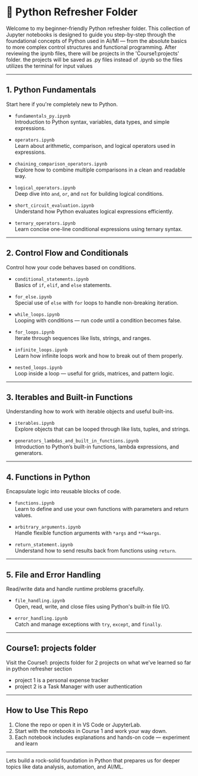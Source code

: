 # 🐍 Python Refresher Folder

Welcome to my beginner-friendly Python refresher folder.  This collection of Jupyter notebooks is designed to guide you step-by-step through the foundational concepts of Python used in Ai/Ml — from the absolute basics to more complex control structures and functional programming. After reviewing the ipynb files, there will be projects in the 'Course1:projects' folder. the projects will be saved as .py files instead of .ipynb so the files utilizes the terminal for input values 

---

##  1. Python Fundamentals

Start here if you're completely new to Python.

- `fundamentals_py.ipynb`  
  Introduction to Python syntax, variables, data types, and simple expressions.

- `operators.ipynb`  
  Learn about arithmetic, comparison, and logical operators used in expressions.

- `chaining_comparison_operators.ipynb`  
  Explore how to combine multiple comparisons in a clean and readable way.

- `logical_operators.ipynb`  
  Deep dive into `and`, `or`, and `not` for building logical conditions.

- `short_circuit_evaluation.ipynb`  
  Understand how Python evaluates logical expressions efficiently.

- `ternary_operators.ipynb`  
  Learn concise one-line conditional expressions using ternary syntax.

---

## 2. Control Flow and Conditionals

Control how your code behaves based on conditions.

- `conditional_statements.ipynb`  
  Basics of `if`, `elif`, and `else` statements.

- `for_else.ipynb`  
  Special use of `else` with `for` loops to handle non-breaking iteration.

- `while_loops.ipynb`  
  Looping with conditions — run code until a condition becomes false.

- `for_loops.ipynb`  
  Iterate through sequences like lists, strings, and ranges.

- `infinite_loops.ipynb`  
  Learn how infinite loops work and how to break out of them properly.

- `nested_loops.ipynb`  
  Loop inside a loop — useful for grids, matrices, and pattern logic.

---

## 3. Iterables and Built-in Functions

Understanding how to work with iterable objects and useful built-ins.

- `iterables.ipynb`  
  Explore objects that can be looped through like lists, tuples, and strings.

- `generators_lambdas_and_built_in_functions.ipynb`  
  Introduction to Python’s built-in functions, lambda expressions, and generators.

---

## 4. Functions in Python

Encapsulate logic into reusable blocks of code.

- `functions.ipynb`  
  Learn to define and use your own functions with parameters and return values.

- `arbitrary_arguments.ipynb`  
  Handle flexible function arguments with `*args` and `**kwargs`.

- `return_statement.ipynb`  
  Understand how to send results back from functions using `return`.

---

##  5. File and Error Handling

Read/write data and handle runtime problems gracefully.

- `file_handling.ipynb`  
  Open, read, write, and close files using Python's built-in file I/O.

- `error_handling.ipynb`  
  Catch and manage exceptions with `try`, `except`, and `finally`.

---
## Course1: projects folder

Visit the Course1: projects folder for 2 projects on what we've learned so far in python refresher section

- project 1 is a personal expense tracker
- project 2 is a Task Manager with user authentication

---
## How to Use This Repo

1. Clone the repo or open it in VS Code or JupyterLab.
2. Start with the notebooks in Course 1 and work your way down.
3. Each notebook includes explanations and hands-on code — experiment and learn

---


Lets build a rock-solid foundation in Python that prepares us for deeper topics like data analysis, automation, and AI/ML.


